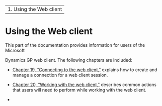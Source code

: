 |                          |
|--------------------------|
| 1.  Using the Web client |

<span id="_Toc498953362" class="anchor"></span>

# Using the Web client

This part of the documentation provides information for users of the Microsoft

Dynamics GP web client. The following chapters are included:

-   [Chapter 19, “Connecting to the web client,”](#_Connecting_to_the) explains how to create and manage a connection for a web client session.  

-   [Chapter 20, “Working with the web client,”](#_Working_with_the) describes common actions that users will need to perform while working with the web client.  

-   
